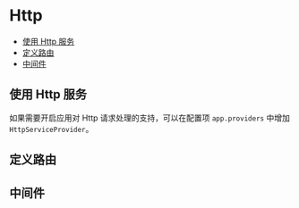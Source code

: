 # Http

- [使用 Http 服务](#use-http-server)
- [定义路由](#define-router)
- [中间件](#middleware)

<a name="use-http-server"></a>
## 使用 Http 服务


如果需要开启应用对 Http 请求处理的支持，可以在配置项 `app.providers` 中增加 `HttpServiceProvider`。


<a name="define-router"></a>
## 定义路由

<a name="middleware"></a>
## 中间件



